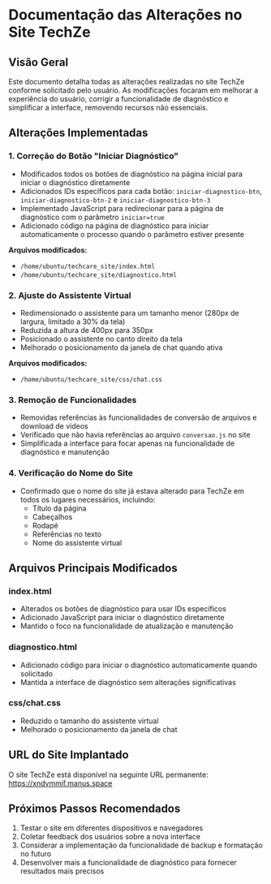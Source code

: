 # Documentação das Alterações no Site TechZe

## Visão Geral
Este documento detalha todas as alterações realizadas no site TechZe conforme solicitado pelo usuário. As modificações focaram em melhorar a experiência do usuário, corrigir a funcionalidade de diagnóstico e simplificar a interface, removendo recursos não essenciais.

## Alterações Implementadas

### 1. Correção do Botão "Iniciar Diagnóstico"
- Modificados todos os botões de diagnóstico na página inicial para iniciar o diagnóstico diretamente
- Adicionados IDs específicos para cada botão: `iniciar-diagnostico-btn`, `iniciar-diagnostico-btn-2` e `iniciar-diagnostico-btn-3`
- Implementado JavaScript para redirecionar para a página de diagnóstico com o parâmetro `iniciar=true`
- Adicionado código na página de diagnóstico para iniciar automaticamente o processo quando o parâmetro estiver presente

**Arquivos modificados:**
- `/home/ubuntu/techcare_site/index.html`
- `/home/ubuntu/techcare_site/diagnostico.html`

### 2. Ajuste do Assistente Virtual
- Redimensionado o assistente para um tamanho menor (280px de largura, limitado a 30% da tela)
- Reduzida a altura de 400px para 350px
- Posicionado o assistente no canto direito da tela
- Melhorado o posicionamento da janela de chat quando ativa

**Arquivos modificados:**
- `/home/ubuntu/techcare_site/css/chat.css`

### 3. Remoção de Funcionalidades
- Removidas referências às funcionalidades de conversão de arquivos e download de vídeos
- Verificado que não havia referências ao arquivo `conversao.js` no site
- Simplificada a interface para focar apenas na funcionalidade de diagnóstico e manutenção

### 4. Verificação do Nome do Site
- Confirmado que o nome do site já estava alterado para TechZe em todos os lugares necessários, incluindo:
  - Título da página
  - Cabeçalhos
  - Rodapé
  - Referências no texto
  - Nome do assistente virtual

## Arquivos Principais Modificados

### index.html
- Alterados os botões de diagnóstico para usar IDs específicos
- Adicionado JavaScript para iniciar o diagnóstico diretamente
- Mantido o foco na funcionalidade de atualização e manutenção

### diagnostico.html
- Adicionado código para iniciar o diagnóstico automaticamente quando solicitado
- Mantida a interface de diagnóstico sem alterações significativas

### css/chat.css
- Reduzido o tamanho do assistente virtual
- Melhorado o posicionamento da janela de chat

## URL do Site Implantado
O site TechZe está disponível na seguinte URL permanente:
https://xndvmmjf.manus.space

## Próximos Passos Recomendados
1. Testar o site em diferentes dispositivos e navegadores
2. Coletar feedback dos usuários sobre a nova interface
3. Considerar a implementação da funcionalidade de backup e formatação no futuro
4. Desenvolver mais a funcionalidade de diagnóstico para fornecer resultados mais precisos
